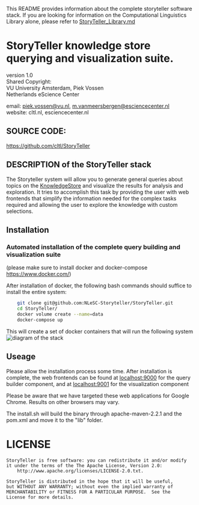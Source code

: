 This README provides information about the complete storyteller software stack. If you are looking for information on the Computational Linguistics Library alone, please refer to [StoryTeller_Library.md](StoryTeller_Library.md)

StoryTeller knowledge store querying and visualization suite.
=============================================================
version 1.0  
Shared Copyright:  
VU University Amsterdam, Piek Vossen  
Netherlands eScience Center  

email: piek.vossen@vu.nl, m.vanmeersbergen@esciencecenter.nl  
website: cltl.nl, esciencecenter.nl  

## SOURCE CODE:
https://github.com/cltl/StoryTeller

## DESCRIPTION of the StoryTeller stack
The Storyteller system will allow you to generate general queries about topics on the [KnowledgeStore](https://knowledgestore.fbk.eu/) and visualize the results for analysis and exploration. It tries to accomplish this task by providing the user with web frontends that simplify the information needed for the complex tasks required and allowing the user to explore the knowledge with custom selections.

## Installation
### Automated installation of the complete query building and visualization suite
(please make sure to install docker and docker-compose https://www.docker.com/)  

After installation of docker, the following bash commands should suffice to install the entire system:

```bash
    git clone git@github.com:NLeSC-Storyteller/StoryTeller.git
    cd StoryTeller/
    docker volume create --name=data
    docker-compose up
```
This will create a set of docker containers that will run the following system
![diagram of the stack](https://cdn.rawgit.com/NLeSC-Storyteller/StoryTeller/master/doc/stack-diagram.svg "Stack diagram")  

## Useage

Please allow the installation process some time. After installation is complete, the web frontends can be found at [localhost:9000](http://localhost:9000) for the query builder component, and at [localhost:9001](http://localhost:9001) for the visualization component

Please be aware that we have targeted these web applications for Google Chrome. Results on other browsers may vary.

The install.sh will build the binary through apache-maven-2.2.1 and the pom.xml and move it to the "lib" folder.

# LICENSE
    StoryTeller is free software: you can redistribute it and/or modify
    it under the terms of the The Apache License, Version 2.0:
        http://www.apache.org/licenses/LICENSE-2.0.txt.

    StoryTeller is distributed in the hope that it will be useful,
    but WITHOUT ANY WARRANTY; without even the implied warranty of
    MERCHANTABILITY or FITNESS FOR A PARTICULAR PURPOSE.  See the
    License for more details.
